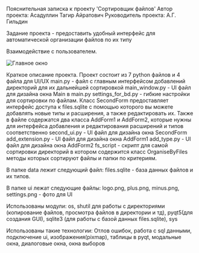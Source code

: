 Пояснительная записка к проекту 'Сортировщик файлов'
Автор проекта: Асадуллин Тагир Айратович
Руководитель проекта: А.Г. Гильдин

Задание проекта - предоставить удобный интерфейс для автоматической организации файлов по их типу

Взаимодействие с пользователем.



![Главное окно](https://i.postimg.cc/0NB4JDkj/main-ui.png)

Краткое описание проекта.
Проект состоит из 7 python файлов и 4 файла для UI/UX
main.py - файл с главным интерфейсом добавлений директорий для их дальнейшей сортировкой
main_window.py - UI файл для дизайна окна Main в main.py
settings_for_bd.py - гибкие настройки для сортировки по файлам. Класс SecondForm предоставляет интерфейс доступа к files.sqlite с помощью которого вы можете добавлять новые типы и расширения, а также редактировать их.
Также в файле содержатся два класса AddForm1 и AddForm2, которые нужны для интерфейса добавления и редактирования расширений и типов соответственно
second_ui.py - UI файл для дизайна окна SecondForm 
add_extension.py - UI файл для дизайна окна AddForm1
add_type.py - UI файл для дизайна окна AddForm2
fs_script - скрипт для самой сортировки директорий в котором содержится класс OrganiseByFiles методы которых сортируют файлы и папки по критериям.

В папке data лежит следующий файл:
files.sqlite - база данных файлов и их типов.

В папке ui лежат следующие файлы:
logo.png, plus.png, minus.png, settings.png - фото для UI

Использованы модули: os, shutil для работы с директориями (копирование файлов, просмотра файлов в директории и тд), pyqt5(для создания GUI), sqlite3 (для работы с базой данных files.sqlite), sys

Использованы такие технологии: 
Отлов ошибок, работа c sql данными, подключение ui, изображения(pixmap), таблицы в pyqt, модальные окна, диалоговые окна, окна выборов
